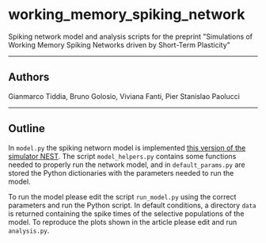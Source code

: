 # working_memory_spiking_network
Spiking network model and analysis scripts for the preprint "Simulations of Working Memory Spiking Networks driven by Short-Term Plasticity"

--------------------------------------------------------------------------------

## Authors
Gianmarco Tiddia, Bruno Golosio, Viviana Fanti, Pier Stanislao Paolucci

--------------------------------------------------------------------------------

## Outline
In ``model.py`` the spiking networn model is implemented [this version of the simulator NEST](https://github.com/gmtiddia/nest-simulator-3.1). The script ``model_helpers.py`` contains some functions needed to properly run the network model, and in ``default_params.py`` are stored the Python dictionaries with the parameters needed to run the model. 

To run the model please edit the script ``run_model.py`` using the correct parameters and run the Python script. In default conditions, a directory ``data`` is returned containing the spike times of the selective populations of the model. To reproduce the plots shown in the article please edit and run ``analysis.py``.



